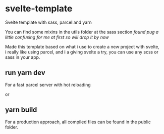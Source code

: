 # svelte-template
Svelte template with sass, parcel and yarn

You can find some mixins in the utils folder at the sass section
_found pug a little confusing for me at first so will drop it by now_

Made this template based on what i use to create a new project with svelte, i really like using parcel, and i a giving svelte a try, you can use any scss or sass in your app.


## run yarn dev
For a fast parcel server with hot reloading 

or

## yarn build
For a production approach, all compiled files can be found in the public folder.






